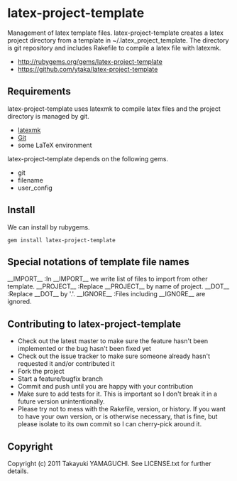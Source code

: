 # latex-project-template

Management of latex template files.
latex-project-template creates a latex project directory from a template
in ~/.latex\_project\_template.
The directory is git repository and includes Rakefile to compile
a latex file with latexmk.

- <http://rubygems.org/gems/latex-project-template>
- <https://github.com/ytaka/latex-project-template>

## Requirements

latex-project-template uses latexmk to compile latex files and
the project directory is managed by git.

- [latexmk](http://www.phys.psu.edu/~collins/software/latexmk-jcc/)
- [Git](http://git-scm.com/)
- some LaTeX environment

latex-project-template depends on the following gems.

- git
- filename
- user_config

## Install

We can install by rubygems.

    gem install latex-project-template

## Special notations of template file names

\_\_IMPORT\_\_
:In \_\_IMPORT\_\_ we write list of files to import from other template.
\_\_PROJECT\_\_
:Replace \_\_PROJECT\_\_ by name of project.
\_\_DOT\_\_
:Replace \_\_DOT\_\_ by '.'.
\_\_IGNORE\_\_
:Files including \_\_IGNORE\_\_ are ignored.

## Contributing to latex-project-template
 
- Check out the latest master to make sure the feature hasn't been implemented or the bug hasn't been fixed yet
- Check out the issue tracker to make sure someone already hasn't requested it and/or contributed it
- Fork the project
- Start a feature/bugfix branch
- Commit and push until you are happy with your contribution
- Make sure to add tests for it. This is important so I don't break it in a future version unintentionally.
- Please try not to mess with the Rakefile, version, or history. If you want to have your own version, or is otherwise necessary, that is fine, but please isolate to its own commit so I can cherry-pick around it.

## Copyright

Copyright (c) 2011 Takayuki YAMAGUCHI. See LICENSE.txt for
further details.

